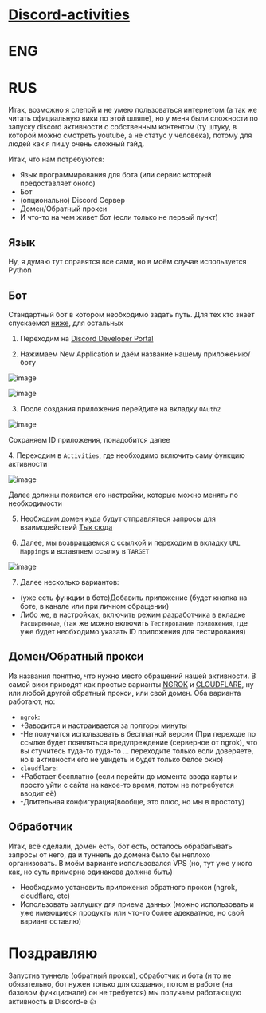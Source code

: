 # [Discord-activities](https://discord.com/blog/server-activities-games-voice-watch-together)

# ENG


# RUS
Итак, возможно я слепой и не умею пользоваться интернетом (а так же читать официальную вики по этой шляпе), но у меня были сложности по запуску discord активности с собственным контентом (ту штуку, в которой можно смотреть youtube, а не статус у человека), потому для людей как я пишу очень сложный гайд.

Итак, что нам потребуются:
- Язык программирования для бота (или сервис который предоставляет оного)
- Бот
- (опционально) Discord Сервер
- Домен/Обратный прокси
- И что-то на чем живет бот (если только не первый пункт)

## Язык

Ну, я думаю тут справятся все сами, но в моём случае используется Python

## Бот

Стандартный бот в котором необходимо задать путь.
Для тех кто знает спускаемся [ниже](#Активность), для остальных

1. Переходим на [Discord Developer Portal](https://discord.com/developers/applications)

2. Нажимаем New Application и даём название нашему приложению/боту

![image](https://github.com/user-attachments/assets/c1e17b49-8da6-40dd-aa48-35678843abbd)

![image](https://github.com/user-attachments/assets/fd5bb205-4c42-4d45-861b-ea5dde670e70)

3. После создания приложения перейдите на вкладку ```OAuth2```

![image](https://github.com/user-attachments/assets/7858acb5-3ca0-4908-8edd-d8a6964ae293)

Сохраняем ID приложения, понадобится далее

<a name="Активность"></a>
4. Переходим в ```Activities```, где необходимо включить саму функцию активности

![image](https://github.com/user-attachments/assets/6a8a07f6-34fa-4815-afa9-2393bb5ea626)

Далее должны появится его настройки, которые можно менять по необходимости

5. Необходим домен куда будут отправляться запросы для взаимодействий [Тык сюда](#Домен)

6. Далее, мы возвращаемся с ссылкой и переходим в вкладку ```URL Mappings``` и вставляем ссылку в ```TARGET```

![image](https://github.com/user-attachments/assets/7f0cd3e0-39a5-4efa-ac77-9f5aef31cd8b)

7. Далее несколько вариантов:
- (уже есть функции в боте)Добавить приложение (будет кнопка на боте, в канале или при личном обращении)
- Либо же, в настройках, включить режим разработчика в вкладке ```Расширенные```, (так же можно включить ```Тестирование приложения```, где уже будет необходимо указать ID приложения для тестирования)

<a name="Домен"></a>
## Домен/Обратный прокси
Из названия понятно, что нужно место обращений нашей активности.
В самой вики приводят как простые варианты [NGROK](https://ngrok.com) и [CLOUDFLARE](https://www.cloudflare.com), ну или любой другой обратный прокси, или свой домен.
Оба варианта работают, но:
- ```ngrok```:
- +Заводится и настраивается за полторы минуты
- -Не получится использовать в бесплатной версии (При переходе по ссылке будет появляться предупреждение (серверное от ngrok), что вы стучитесь туда-то туда-то ... переходите только если доверяете, но в активности его не увидеть и будет только белое окно)
- ```cloudflare```:
- +Работает бесплатно (если перейти до момента ввода карты и просто уйти с сайта на какое-то время, потом не потребуется вводит её)
- -Длительная конфигурация(вообще, это плюс, но мы в простоту)


## Обработчик

Итак, всё сделали, домен есть, бот есть, осталось обрабатывать запросы от него, да и туннель до домена было бы неплохо организовать.
В моём варианте использовался VPS (но, тут уже у кого как, но суть примерна одинакова должна быть)
- Необходимо установить приложения обратного прокси (ngrok, cloudflare, etc)
- Использовать заглушку для приема данных (можно использовать и уже имеющиеся продукты или что-то более адекватное, но свой вариант оставлю)

# Поздравляю
Запустив туннель (обратный прокси), обработчик и бота (и то не обязательно, бот нужен только для создания, потом в работе (на базовом функционале) он не требуется) мы получаем работающую активность в Discord-е 👍
